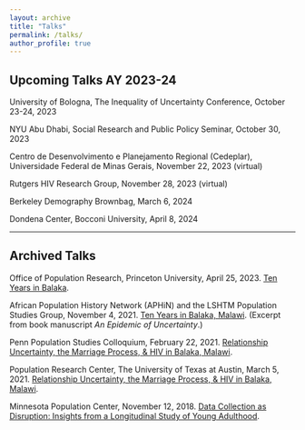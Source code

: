 ```yaml
---
layout: archive
title: "Talks"
permalink: /talks/
author_profile: true
---
```


## Upcoming Talks AY 2023-24

University of Bologna, The Inequality of Uncertainty Conference, October 23-24, 2023

NYU Abu Dhabi, Social Research and Public Policy Seminar, October 30, 2023

Centro de Desenvolvimento e Planejamento Regional (Cedeplar), Universidade Federal de Minas Gerais, November 22, 2023 (virtual)

Rutgers HIV Research Group, November 28, 2023 (virtual)

Berkeley Demography Brownbag, March 6, 2024

Dondena Center, Bocconi University, April 8, 2024
 
_____ 
## Archived Talks

Office of Population Research, Princeton University, April 25, 2023. <a href="https://www.youtube.com/watch?v=-a_xnHedUaY"> Ten Years in Balaka</a>.

African Population History Network (APHiN) and the LSHTM Population Studies Group, November 4, 2021. <a href="https://lshtm.cloud.panopto.eu/Panopto/Pages/Viewer.aspx?id=ef5fb518-6dce-4b2b-a723-adec0062f281">Ten Years in Balaka, Malawi</a>. (Excerpt from book manuscript _An Epidemic of Uncertainty_.)

Penn Population Studies Colloquium, February 22, 2021. <a href="https://www.youtube.com/watch?v=T4pYC-M9bF8&t=3188s">Relationship Uncertainty, the Marriage Process, & HIV in Balaka, Malawi</a>.

Population Research Center, The University of Texas at Austin, March 5, 2021. <a href="https://www.youtube.com/watch?v=T1-SyI00_0Q">Relationship Uncertainty, the Marriage Process, & HIV in Balaka, Malawi</a>.

Minnesota Population Center, November 12, 2018. <a href="https://www.youtube.com/watch?v=ezb13umtzdg&t=496s">Data Collection as Disruption: Insights from a Longitudinal Study of Young Adulthood</a>.